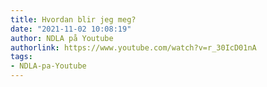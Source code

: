 ```yaml
---
title: Hvordan blir jeg meg?
date: "2021-11-02 10:08:19"
author: NDLA på Youtube
authorlink: https://www.youtube.com/watch?v=r_30IcD01nA
tags:
- NDLA-pa-Youtube
---
```

